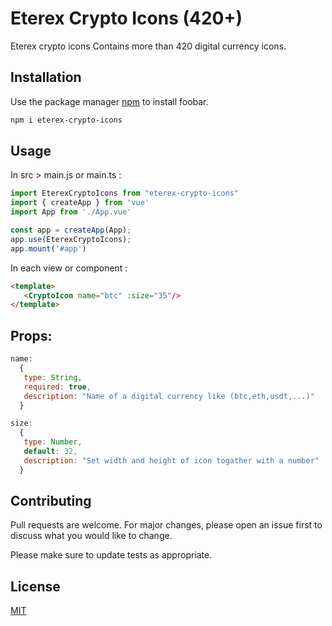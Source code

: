 # Eterex Crypto Icons (420+)

Eterex crypto icons Contains more than 420 digital currency icons.

## Installation

Use the package manager [npm](https://www.npmjs.com/) to install foobar.

```bash
npm i eterex-crypto-icons
```

## Usage

In src > main.js or main.ts :
```javascript
import EterexCryptoIcons from "eterex-crypto-icons"
import { createApp } from 'vue'
import App from './App.vue'

const app = createApp(App);
app.use(EterexCryptoIcons);
app.mount('#app')

```

In each view or component :
```html
<template>
   <CryptoIcon name="btc" :size="35"/>
</template>
```
## Props:
```javascript
name:
  {
   type: String,
   required: true,
   description: "Name of a digital currency like (btc,eth,usdt,...)"
  }

size:
  {
   type: Number,
   default: 32,
   description: "Set width and height of icon togather with a number"
  }
```

## Contributing

Pull requests are welcome. For major changes, please open an issue first
to discuss what you would like to change.

Please make sure to update tests as appropriate.

## License

[MIT](https://choosealicense.com/licenses/mit/)